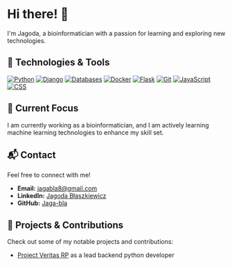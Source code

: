 # Hi there! 👋

I'm Jagoda, a bioinformatician with a passion for learning and exploring new technologies. 

## 🔧 Technologies & Tools

[![Python](https://img.shields.io/badge/Python-blue?logo=python)](https://www.python.org/)
[![Django](https://img.shields.io/badge/Django-blue?logo=django)](https://www.djangoproject.com/)
[![Databases](https://img.shields.io/badge/Databases-SQL-green)](https://www.w3schools.com/sql/)
[![Docker](https://img.shields.io/badge/Docker-blue?logo=docker)](https://www.docker.com/)
[![Flask](https://img.shields.io/badge/Flask-black?logo=flask)](https://flask.palletsprojects.com/)
[![Git](https://img.shields.io/badge/Git-orange?logo=git)](https://git-scm.com/)
[![JavaScript](https://img.shields.io/badge/JavaScript-yellow?logo=javascript)](https://developer.mozilla.org/en-US/docs/Web/JavaScript)
[![CSS](https://img.shields.io/badge/CSS-blueviolet?logo=css3)](https://developer.mozilla.org/en-US/docs/Web/CSS)

## 🌱 Current Focus

I am currently working as a bioinformatician, and I am actively learning machine learning technologies to enhance my skill set.

## 📬 Contact

Feel free to connect with me!

- **Email:** [jagabla8@gmail.com](mailto:jagabla8@gmail.com)
- **LinkedIn:** [Jagoda Błaszkiewicz](https://pl.linkedin.com/in/jagoda-b%C5%82aszkiewicz-630b48194)
- **GitHub:** [Jaga-bla](https://github.com/jaga-bla)

## 📝 Projects & Contributions

Check out some of my notable projects and contributions:

- [Project Veritas RP](https://veritas-rp.pl/) as a lead backend python developer
